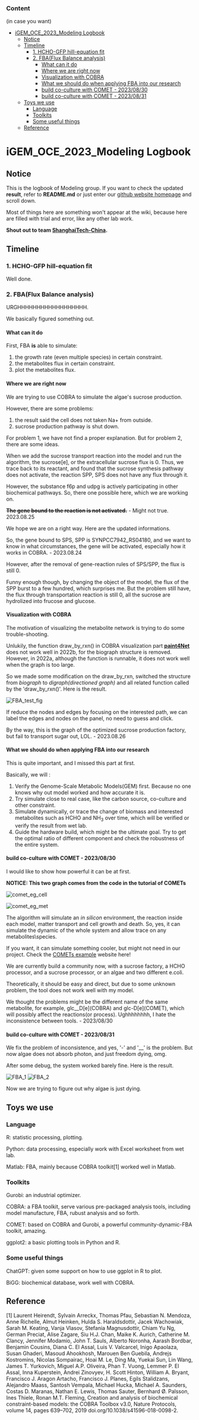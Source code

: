### Content
(in case you want)
- [iGEM\_OCE\_2023\_Modeling Logbook](#igem_oce_2023_modeling-logbook)
  - [Notice](#notice)
  - [Timeline](#timeline)
    - [1. HCHO-GFP hill-equation fit](#1-hcho-gfp-hill-equation-fit)
    - [2. FBA(Flux Balance analysis)](#2-fbaflux-balance-analysis)
      - [What can it do](#what-can-it-do)
      - [Where we are right now](#where-we-are-right-now)
      - [Visualization with COBRA](#visualization-with-cobra)
      - [What we should do when applying FBA into our research](#what-we-should-do-when-applying-fba-into-our-research)
      - [build co-culture with COMET - 2023/08/30](#build-co-culture-with-comet---20230830)
      - [build co-culture with COMET - 2023/08/31](#build-co-culture-with-comet---20230831)
  - [Toys we use](#toys-we-use)
    - [Language](#language)
    - [Toolkits](#toolkits)
    - [Some useful things](#some-useful-things)
  - [Reference](#reference)

# iGEM_OCE_2023_Modeling Logbook

## Notice

This is the logbook of Modeling group. If you want to check the updated **result**, refer to **README.md** or just enter our [github website homepage](https://github.com/etherealgemini/OCE_iGEM_Modeling) and scroll down.

Most of things here are something won't appear at the wiki, because here are filled with trial and error, like any other lab work.

**Shout out to team [ShanghaiTech-China](https://2022.igem.wiki/shanghaitech-china/model#1).**

## Timeline

### 1. HCHO-GFP hill-equation fit

Well done.

### 2. FBA(Flux Balance analysis)

URGHHHHHHHHHHHHHHHHHH.

We basically figured something out.

#### What can it do

First, FBA **is** able to simulate:

1. the growth rate (even multiple species) in certain constraint.
2. the metabolites flux in certain constraint.
3. plot the metabolites flux.

#### Where we are right now

We are trying to use COBRA to simulate the algae's sucrose production.

However, there are some problems:

1. the result said the cell does not taken Na+ from outside.
2. sucrose production pathway is shut down.

For problem 1, we have not find a proper explanation. But for problem 2, there are some ideas.

When we add the sucrose transport reaction into the model and run the algorithm, the sucrose\[e\], or the extracellular sucrose flux is 0. Thus, we trace back to its reactant, and found that the sucrose synthesis pathway does not activate, the reaction SPP, SPS does not have any flux through it.

However, the substance f6p and udpg is actively participating in other biochemical pathways. So, there one possible here, which we are working on.

~~**The gene bound to the reaction is not activated.**~~ - Might not true. 2023.08.25

We hope we are on a right way. Here are the updated informations.

So, the gene bound to SPS, SPP is SYNPCC7942_RS04180, and we want to know in what circumstances, the gene will be activated, especially how it works in COBRA.  - 2023.08.24

However, after the removal of gene-reaction rules of SPS/SPP, the flux is still 0.

Funny enough though, by changing the object of the model, the flux of the SPP burst to a few hundred, which surprises me. But the problem still have, the flux through transportation reaction is still 0, all the sucrose are hydrolized into frucose and glucose.

#### Visualization with COBRA

The motivation of visualizing the metabolite network is trying to do some trouble-shooting.

Unlukily, the function draw_by_rxn() in COBRA visualization part [**paint4Net**](https://github.com/opencobra/COBRA.tutorials/tree/d2c66d011568ab6926f23957fbd628a614796e54/visualization/paint4Net) does not work well in 2022b, for the biograph structure is removed. However, in 2022a, although the function is runnable, it does not work well when the graph is too large.

So we made some modification on the draw_by_rxn, switched the structure from *biograph* to *digraph(directioned graph)* and all related function called by the 'draw_by_rxn()'. Here is the result.

![FBA_test_fig](image.png)

If reduce the nodes and edges by focusing on the interested path, we can label the edges and nodes on the panel, no need to guess and click.

By the way, this is the graph of the optimized sucrose production factory, but fail to transport sugar out, LOL. - 2023.08.26

#### What we should do when applying FBA into our research

This is quite important, and I missed this part at first.

Basically, we will :

1. Verify the Genome-Scale Metabolic Models(GEM) first. Because no one knows why out model worked and how accurate it is.
2. Try simulate close to real case, like the carbon source, co-culture and other constraint.
3. Simulate dynamically, or trace the change of biomass and interested metabolites such as HCHO and NH$_3$ over time, which will be verified or verify the result from wet lab.
4. Guide the hardware build, which might be the ultimate goal. Try to get the optimal ratio of different component and check the robustness of the entire system.

#### build co-culture with COMET - 2023/08/30

I would like to show how powerful it can be at first. 

**NOTICE: This two graph comes from the code in the tutorial of COMETs**

![comet_eg_cell](image-1.png)

![comet_eg_met](image-2.png)

The algorithm will simulate an *in silicon* environment, the reaction inside each model, matter transport and cell growth and death. So, yes, it can simulate the dynamic of the whole system and allow trace on any metabolites\species.

If you want, it can simulate something cooler, but might not need in our project. Check the [COMETs example](https://www.runcomets.org/examples) website here!

We are currently build a community now, with a sucrose factory, a HCHO processor, and a sucrose processor, or an algae and two different e.coli.

Theoretically, it should be easy and direct, but due to some unknown problem, the tool does not work well with my model.

We thought the problems might be the different name of the same metabolite, for example, glc__D\[e\](COBRA) and glc-D\[e\](COMET), which will possibly affect the reactions(or process). Ughhhhhhhh, I hate the inconsistence between tools. - 2023/08/30

#### build co-culture with COMET - 2023/08/31

We fix the problem of inconsistence, and yes, '-' and '__' is the problem. But now algae does not absorb photon, and just freedom dying, omg.

After some debug, the system worked barely fine. Here is the result.

![FBA_1](Algae_ecoli_growth.jpg)
![FBA_2](Algae_ecoli_1_sucr.jpg)

Now we are trying to figure out why algae is just dying.

## Toys we use

### Language

R: statistic processing, plotting.

Python: data processing, especially work with Excel worksheet from wet lab.

Matlab: FBA, mainly because COBRA toolkit\[1\] worked well in Matlab.

### Toolkits

Gurobi: an industrial optimizer.

COBRA: a FBA toolkit, serve various pre-packaged analysis tools, including model manufacture, FBA, rubust analysis and so forth.

COMET: based on COBRA and Gurobi, a powerful community-dynamic-FBA toolkit, amazing.

ggplot2: a basic plotting tools in Python and R.

### Some useful things

ChatGPT: given some support on how to use ggplot in R to plot.

BiGG: biochemical database, work well with COBRA.

## Reference

\[1\] Laurent Heirendt, Sylvain Arreckx, Thomas Pfau, Sebastian N. Mendoza, Anne Richelle, Almut Heinken, Hulda S. Haraldsdottir, Jacek Wachowiak, Sarah M. Keating, Vanja Vlasov, Stefania Magnusdottir, Chiam Yu Ng, German Preciat, Alise Zagare, Siu H.J. Chan, Maike K. Aurich, Catherine M. Clancy, Jennifer Modamio, John T. Sauls, Alberto Noronha, Aarash Bordbar, Benjamin Cousins, Diana C. El Assal, Luis V. Valcarcel, Inigo Apaolaza, Susan Ghaderi, Masoud Ahookhosh, Marouen Ben Guebila, Andrejs Kostromins, Nicolas Sompairac, Hoai M. Le, Ding Ma, Yuekai Sun, Lin Wang, James T. Yurkovich, Miguel A.P. Oliveira, Phan T. Vuong, Lemmer P. El Assal, Inna Kuperstein, Andrei Zinovyev, H. Scott Hinton, William A. Bryant, Francisco J. Aragon Artacho, Francisco J. Planes, Egils Stalidzans, Alejandro Maass, Santosh Vempala, Michael Hucka, Michael A. Saunders, Costas D. Maranas, Nathan E. Lewis, Thomas Sauter, Bernhard Ø. Palsson, Ines Thiele, Ronan M.T. Fleming, Creation and analysis of biochemical constraint-based models: the COBRA Toolbox v3.0, Nature Protocols, volume 14, pages 639–702, 2019 doi.org/10.1038/s41596-018-0098-2.
